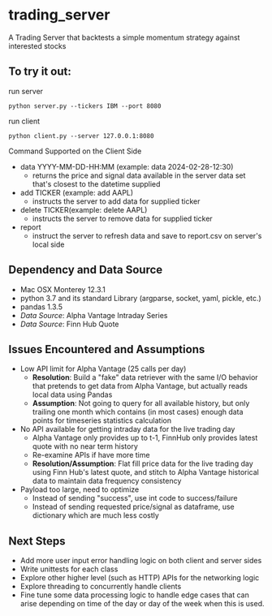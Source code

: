 # trading_server
A Trading Server that backtests a simple momentum strategy against interested stocks

## To try it out:
run server
```
python server.py --tickers IBM --port 8080
```
run client
```commandline
python client.py --server 127.0.0.1:8080
```
Command Supported on the Client Side
- data YYYY-MM-DD-HH:MM (example: data 2024-02-28-12:30)
  - returns the price and signal data available in the server data set that's closest to the datetime supplied
- add TICKER (example: add AAPL)
  - instructs the server to add data for supplied ticker
- delete TICKER(example: delete AAPL)
  - instructs the server to remove data for supplied ticker
- report
  - instruct the server to refresh data and save to report.csv on server's local side

## Dependency and Data Source
- Mac OSX Monterey 12.3.1
- python 3.7 and its standard Library (argparse, socket, yaml, pickle, etc.)
- pandas 1.3.5
- _Data Source_: Alpha Vantage Intraday Series
- _Data Source_: Finn Hub Quote

## Issues Encountered and Assumptions
- Low API limit for Alpha Vantage (25 calls per day)
  - __Resolution__: Build a "fake" data retriever with the same I/O behavior that pretends to get data from Alpha Vantage, but actually reads local data using Pandas
  - __Assumption__: Not going to query for all available history, but only trailing one month which contains (in most cases) enough data points for timeseries statistics calculation
- No API available for getting intraday data for the live trading day
  - Alpha Vantage only provides up to t-1, FinnHub only provides latest quote with no near term history
  - Re-examine APIs if have more time
  - __Resolution/Assumption__: Flat fill price data for the live trading day using Finn Hub's latest quote, and stitch to Alpha Vantage historical data to maintain data frequency consistency
- Payload too large, need to optimize
  - Instead of sending "success", use int code to success/failure
  - Instead of sending requested price/signal as dataframe, use dictionary which are much less costly

## Next Steps
- Add more user input error handling logic on both client and server sides
- Write unittests for each class
- Explore other higher level (such as HTTP) APIs for the networking logic
- Explore threading to concurrently handle clients
- Fine tune some data processing logic to handle edge cases that can arise depending on time of the day or day of the week when this is used.
